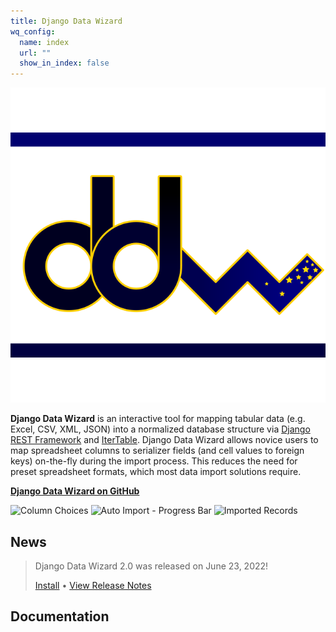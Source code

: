 ```yaml
---
title: Django Data Wizard
wq_config:
  name: index
  url: ""
  show_in_index: false
---
```


![Django Data Wizard logo](./images/django-data-wizard.svg)

**Django Data Wizard** is an interactive tool for mapping tabular data (e.g. Excel, CSV, XML, JSON) into a normalized database structure via [Django REST Framework](https://www.django-rest-framework.org/) and [IterTable](./itertable/index.md).  Django Data Wizard allows novice users to map spreadsheet columns to serializer fields (and cell values to foreign keys) on-the-fly during the import process.  This reduces the need for preset spreadsheet formats, which most data import solutions require.

[**Django Data Wizard on GitHub**](https://github.com/wq/django-data-wizard)

<img width="33%"
     alt="Column Choices"
     src="https://django-data-wizard.wq.io/images/screenshots/02-columns.png">
<img width="33%"
     alt="Auto Import - Progress Bar"
     src="https://django-data-wizard.wq.io/images/screenshots/08-data75.png">
<img width="33%"
     alt="Imported Records"
     src="https://django-data-wizard.wq.io/images/screenshots/10-records.png">

## News

> Django Data Wizard 2.0 was released on June 23, 2022!
>
> [Install](./overview/setup.md) • [View Release Notes](./releases/django-data-wizard-2.0.0.md)

## Documentation
